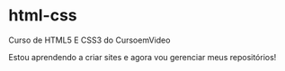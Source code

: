 # html-css
Curso de HTML5 E CSS3 do CursoemVideo 

Estou aprendendo a criar sites e agora vou gerenciar meus repositórios!